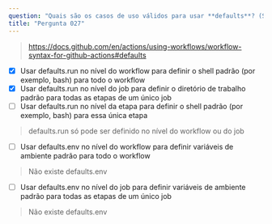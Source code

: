 ```yaml
---
question: "Quais são os casos de uso válidos para usar **defaults**? (Selecione dois.)"
title: "Pergunta 027"
---
```


> https://docs.github.com/en/actions/using-workflows/workflow-syntax-for-github-actions#defaults

- [x] Usar defaults.run no nível do workflow para definir o shell padrão (por exemplo, bash) para todo o workflow
- [x] Usar defaults.run no nível do job para definir o diretório de trabalho padrão para todas as etapas de um único job
- [ ] Usar defaults.run no nível da etapa para definir o shell padrão (por exemplo, bash) para essa única etapa  
> defaults.run só pode ser definido no nível do workflow ou do job
- [ ] Usar defaults.env no nível do workflow para definir variáveis de ambiente padrão para todo o workflow  
> Não existe defaults.env
- [ ] Usar defaults.env no nível do job para definir variáveis de ambiente padrão para todas as etapas de um único job  
> Não existe defaults.env  
